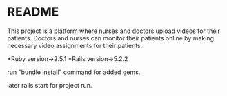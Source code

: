 # README

This project is a platform where nurses and doctors upload videos for their patients. Doctors and nurses can monitor their patients online by making necessary video assignments for their patients.

*Ruby version->2.5.1
*Rails version->5.2.2

run "bundle install" command for added gems.

later rails start for project run.
